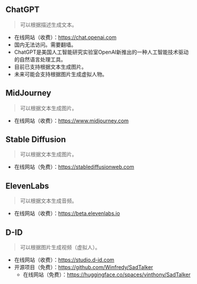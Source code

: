 ## ChatGPT
> 可以根据描述生成文本。
* 在线网站（收费）：https://chat.openai.com
* 国内无法访问。需要翻墙。
* ChatGPT是美国人工智能研究实验室OpenAI新推出的一种人工智能技术驱动的自然语言处理工具。
* 目前已支持根据文本生成图片。
* 未来可能会支持根据图片生成虚拟人物。

## MidJourney
> 可以根据文本生成图片。
* 在线网站（收费）：https://www.midjourney.com

## Stable Diffusion
> 可以根据文本生成图片。
* 在线网站（免费）：https://stablediffusionweb.com

## ElevenLabs
> 可以根据文本生成音频。
* 在线网站（收费）：https://beta.elevenlabs.io

## D-ID
> 可以根据图片生成视频（虚拟人）。
* 在线网站（收费）：https://studio.d-id.com
* 开源项目（免费）：https://github.com/Winfredy/SadTalker
  - 在线网站（免费）：https://huggingface.co/spaces/vinthony/SadTalker
